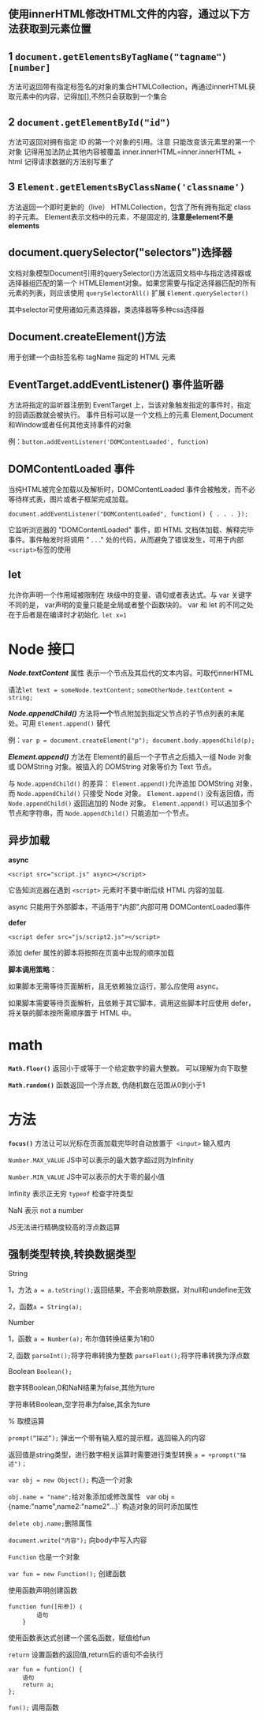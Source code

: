 ## 使用innerHTML修改HTML文件的内容，通过以下方法获取到元素位置

## 1 `document.getElementsByTagName("tagname")[number]`

 方法可返回带有指定标签名的对象的集合HTMLCollection，再通过innerHTML获取元素中的内容，记得加[],不然只会获取到一个集合

## 2 `document.getElementById("id")` 

方法可返回对拥有指定 ID 的第一个对象的引用。注意 只能改变该元素里的第一个对象
记得用加法防止其他内容被覆盖 inner.innerHTML=inner.innerHTML + html
记得请求数据的方法别写重了

## 3 `Element.getElementsByClassName('classname')` 

方法返回一个即时更新的（live） HTMLCollection，包含了所有拥有指定 class 的子元素。
  Element表示文档中的元素，不是固定的, **注意是element不是elements**  

## document.querySelector("selectors")选择器
文档对象模型Document引用的querySelector()方法返回文档中与指定选择器或选择器组匹配的第一个 HTMLElement对象。如果您需要与指定选择器匹配的所有元素的列表，则应该使用 `querySelectorAll()` 扩展 `Element.querySelector()`

其中selector可使用诸如元素选择器，类选择器等多种css选择器

## Document.createElement()方法
用于创建一个由标签名称 tagName 指定的 HTML 元素

## EventTarget.addEventListener() 事件监听器
方法将指定的监听器注册到 EventTarget 上，当该对象触发指定的事件时，指定的回调函数就会被执行。 事件目标可以是一个文档上的元素 Element,Document和Window或者任何其他支持事件的对象 

例：`button.addEventListener('DOMContentLoaded', function)`

## DOMContentLoaded 事件
当纯HTML被完全加载以及解析时，DOMContentLoaded 事件会被触发，而不必等待样式表，图片或者子框架完成加载。

`document.addEventListener("DOMContentLoaded", function() {
  . . .
});`

它监听浏览器的 "DOMContentLoaded" 事件，即 HTML 文档体加载、解释完毕事件。事件触发时将调用 " . . ." 处的代码，从而避免了错误发生，可用于内部`<script>`标签的使用

## let 
允许你声明一个作用域被限制在 块级中的变量、语句或者表达式。与 var 关键字不同的是， var声明的变量只能是全局或者整个函数块的。 var 和 let 的不同之处在于后者是在编译时才初始化. `let x=1`

# Node 接口
***Node.textContent***  属性 表示一个节点及其后代的文本内容。可取代innerHTML

语法`let text = someNode.textContent;`
`someOtherNode.textContent = string;`

***Node.appendChild()*** 方法将**一个**节点附加到指定父节点的子节点列表的末尾处。可用 `Element.append()` 替代

例：`var p = document.createElement("p"); document.body.appendChild(p);`

***Element.append()***   方法在 Element的最后一个子节点之后插入一组 Node 对象或 DOMString 对象。被插入的 DOMString 对象等价为 Text 节点。

与 `Node.appendChild()` 的差异：
`Element.append()`允许追加  DOMString 对象，而 `Node.appendChild()` 只接受 Node 对象。
`Element.append()` 没有返回值，而 `Node.appendChild()` 返回追加的 Node 对象。
`Element.append()` 可以追加多个节点和字符串，而 `Node.appendChild()` 只能追加一个节点。

## 异步加载   
**async** 

` <script src="script.js" async></script> `

它告知浏览器在遇到 `<script>` 元素时不要中断后续 HTML 内容的加载.

async 只能用于外部脚本，不适用于“内部”,内部可用 DOMContentLoaded事件

**defer**

`<script defer src="js/script2.js"></script>`

添加 defer 属性的脚本将按照在页面中出现的顺序加载

**脚本调用策略**：

如果脚本无需等待页面解析，且无依赖独立运行，那么应使用 async。

如果脚本需要等待页面解析，且依赖于其它脚本，调用这些脚本时应使用 defer，将关联的脚本按所需顺序置于 HTML 中。

# math

**`Math.floor()`** 返回小于或等于一个给定数字的最大整数。  可以理解为向下取整

**`Math.random()`** 函数返回一个浮点数,  伪随机数在范围从0到小于1

# 方法

 **`focus()`** 方法让可以光标在页面加载完毕时自动放置于` <input>`  输入框内




`Number.MAX_VALUE` JS中可以表示的最大数字超过则为Infinity 

`Number.MIN_VALUE` JS中可以表示的大于零的最小值

Infinity 表示正无穷
`typeof`  检查字符类型

NaN  表示 not a number

JS无法进行精确度较高的浮点数运算

## 强制类型转换,转换数据类型

String

1，方法 `a = a.toString();`返回结果，不会影响原数据，对null和undefine无效

2，函数`a = String(a);`

Number

1，函数 `a = Number(a);` 布尔值转换结果为1和0

2, 函数 `parseInt();`将字符串转换为整数 `parseFloat();`将字符串转换为浮点数

Boolean
`Boolean();`

数字转Boolean,0和NaN结果为false,其他为ture

字符串转Boolean,空字符串为false,其余为ture


% 取模运算


`prompt(“描述”);` 弹出一个带有输入框的提示框，返回输入的内容

返回值是string类型，进行数字相关运算时需要进行类型转换 `a = +prompt("描述")；`


`var obj = new Object();` 构造一个对象

`obj.name = "name";`给对象添加或修改属性
`
`var obj = {name:"name",name2:"name2"...}` 构造对象的同时添加属性

`delete obj.name;`删除属性

`document.write("内容");` 向body中写入内容

`Function` 也是一个对象

`var fun = new Function();` 创建函数

使用函数声明创建函数

```
function fun([形参]）｛
        语句
    } 
```

使用函数表达式创建一个匿名函数，赋值给fun

`return` 设置函数的返回值,return后的语句不会执行

```
var fun = funtion() {
    语句
    return a;
};
```
`fun();` 调用函数

``` ```

